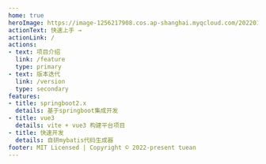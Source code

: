 ```yaml
---
home: true
heroImage: https://image-1256217908.cos.ap-shanghai.myqcloud.com/20220122162647.png
actionText: 快速上手 →
actionLink: /
actions:
- text: 项目介绍
  link: /feature
  type: primary
- text: 版本迭代
  link: /version
  type: secondary
features:
- title: springboot2.x
  details: 基于springboot集成开发
- title: vue3
  details: vite + vue3 构建平台项目
- title: 快速开发
  details: 自研mybatis代码生成器
footer: MIT Licensed | Copyright © 2022-present tuean
---
```




